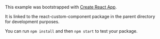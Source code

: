 This example was bootstrapped with [Create React App](https://github.com/facebook/create-react-app).

It is linked to the react-custom-component package in the parent directory for development purposes.

You can run `npm install` and then `npm start` to test your package.
